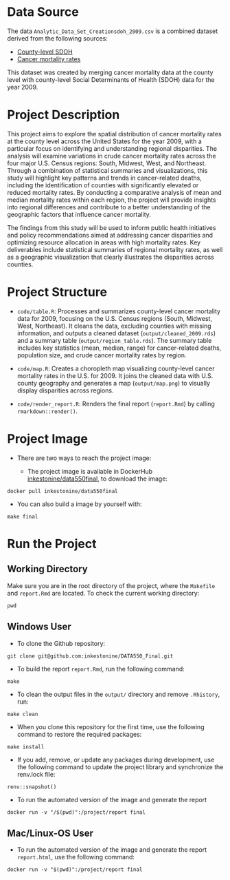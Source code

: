 # Data Source

The data `Analytic_Data_Set_Creationsdoh_2009.csv` is a combined dataset derived from the following sources:
- [County-level SDOH](https://www.ahrq.gov/sdoh/data-analytics/sdoh-data.html)
- [Cancer mortality rates](https://wonder.cdc.gov/ucd-icd10.html)

This dataset was created by merging cancer mortality data at the county level with county-level Social Determinants of Health (SDOH) data for the year 2009.


# Project Description

This project aims to explore the spatial distribution of cancer mortality rates at the county level across the United States for the year 2009, with a particular focus on identifying and understanding regional disparities. The analysis will examine variations in crude cancer mortality rates across the four major U.S. Census regions: South, Midwest, West, and Northeast. Through a combination of statistical summaries and visualizations, this study will highlight key patterns and trends in cancer-related deaths, including the identification of counties with significantly elevated or reduced mortality rates. By conducting a comparative analysis of mean and median mortality rates within each region, the project will provide insights into regional differences and contribute to a better understanding of the geographic factors that influence cancer mortality.

The findings from this study will be used to inform public health initiatives and policy recommendations aimed at addressing cancer disparities and optimizing resource allocation in areas with high mortality rates. Key deliverables include statistical summaries of regional mortality rates, as well as a geographic visualization that clearly illustrates the disparities across counties.

# Project Structure

- `code/table.R`: Processes and summarizes county-level cancer mortality data for 2009, focusing on the U.S. Census regions (South, Midwest, West, Northeast). It cleans the data, excluding counties with missing information, and outputs a cleaned dataset (`output/cleaned_2009.rds`) and a summary table (`output/region_table.rds`). The summary table includes key statistics (mean, median, range) for cancer-related deaths, population size, and crude cancer mortality rates by region.

- `code/map.R`: Creates a choropleth map visualizing county-level cancer mortality rates in the U.S. for 2009. It joins the cleaned data with U.S. county geography and generates a map (`output/map.png`) to visually display disparities across regions.

- `code/render_report.R`: Renders the final report (`report.Rmd`) by calling `rmarkdown::render()`.


# Project Image

- There are two ways to reach the project image:

  - The project image is available in DockerHub [inkestonine/data550final](https://hub.docker.com/r/inkestonine/data550final), to download the image:
```{bash}
docker pull inkestonine/data550final
```

  - You can also build a image by yourself with:
```{bash}
make final
```

# Run the Project

## Working Directory
Make sure you are in the root directory of the project, where the `Makefile` and `report.Rmd` are located. To check the current working directory:
```{bash}
pwd
```

## Windows User
- To clone the Github repository:
```{bash}
git clone git@github.com:inkestonine/DATA550_Final.git
```

  - To build the report `report.Rmd`, run the following command:
```{bash}
make
```

  - To clean the output files in the `output/` directory and remove `.Rhistory`, run:

```{bash}
make clean
```

  - When you clone this repository for the first time, use the following command to restore the required packages:

```{bash}
make install
```

  - If you add, remove, or update any packages during development, use the following command to update the project library and synchronize the renv.lock file:

```{r}
renv::snapshot()
```
- To run the automated version of the image and generate the report
```{bash}
docker run -v "/$(pwd)":/project/report final
```

## Mac/Linux-OS User


- To run the automated version of the image and generate the report `report.html`, use the following command:

```{bash}
docker run -v "$(pwd)":/project/report final
```